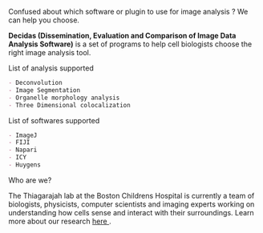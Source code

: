Confused about which software or plugin to use for image analysis ?  We can help you choose.


**Decidas (Dissemination, Evaluation and Comparison of Image Data Analysis Software)** is a set of programs to help cell biologists choose the right image analysis tool.


List of analysis supported

```markdown
- Deconvolution
- Image Segmentation
- Organelle morphology analysis
- Three Dimensional colocalization
```


List of softwares supported
```markdown
- ImageJ
- FIJI
- Napari
- ICY
- Huygens
```


 Who are we?

The Thiagarajah lab at the Boston Childrens Hospital is currently a team of biologists, physicists, computer scientists and imaging experts working on understanding how cells sense and interact with their surroundings. Learn more about our research <a href="http://thiagarajahlab.com/"> here </a>.
